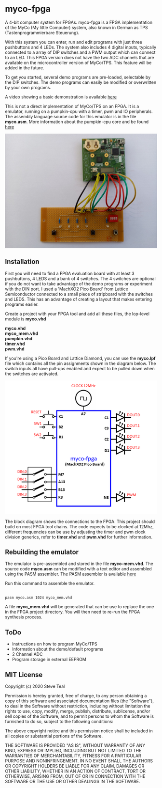 # myco-fpga
A 4-bit computer system for FPGAs. 
myco-fpga is a FPGA implementation of the MyCo (My little Computer) system, also known in German as TPS (Tastenprogrammierbare Steuerung).

With this system you can enter, run and edit programs with just three pushbuttons and 4 LEDs. The system also includes 4 digital inputs, typically connected to a array of DIP switches and a PWM output which can connect to an LED. This FPGA version does not have the two ADC channels that are available on the microcontroller version of MyCo/TPS. This feature will be added in the future.  

To get you started, several demo programs are pre-loaded, selectable by the DIP switches. The demo programs can easily be modified or overwritten by your own programs.  

A video showing a basic demonstration is available  [here](https://www.youtube.com/watch?v=95f5JvLq4_Q&t=5s)

This is not a direct implementation of MyCo/TPS on an FPGA. It is a emulator, running on a pumpkin-cpu with a timer, pwm and IO peripherals. The assembly language source code for this emulator is in the file **myco.asm**. More information about the pumpkin-cpu core and be found [here](https://github.com/Steve-Teal/pumpkin-cpu)

![prototype](pictures/myco1.jpg)


## Installation

First you will need to find a FPGA evaluation board with at least 3 pushbuttons, 4 LEDS and a bank of 4 switches. The 4 switches are optional if you do not want to take advantage of the demo programs or experiment with the DIN port. I used a 'MachXO2 Pico Board' from Lattice Semiconductor connected to a small piece of stripboard with the switches and LEDS. This has an advantage of creating a layout that makes entering programs easier.  

Create a project with your FPGA tool and add all these files, the lop-level module is **myco.vhd**

**myco.vhd**  
**myco_mem.vhd**  
**pumpkin.vhd**  
**timer.vhd**  
**pwm.vhd**  

If you're using a Pico Board and Lattice Diamond, you can use the **myco.lpf** file which contains all the pin assignments shown in the diagram below. The switch inputs all have pull-ups enabled and expect to be pulled down when the switches are activated. 

![bock diagram](pictures/myco2.png)

The block diagram shows the connections to the FPGA. This project should build on most FPGA tool chains. The code expects to be clocked at 12Mhz, different frequencies can be use by adjusting the timer and pwm clock division generics, refer to **timer.vhd** and **pwm.vhd** for further information.

## Rebuilding the emulator

The emulator is pre-assembled and stored in the file **myco-mem.vhd**. The source code **myco.asm** can be modified with a text editor and assembled using the PASM assembler. The PASM assembler is available [here](https://github.com/Steve-Teal/pumpkin-cpu)  

Run this command to assemble the emulator.

```

pasm myco.asm 1024 myco_mem.vhd

```

A file **myco_mem.vhd** will be generated that can be use to replace the one in the FPGA project directory. You will then need to re-run the FPGA synthesis process.


## ToDo

* Instructions on how to program MyCo/TPS
* Information about the demo/default programs
* 2 Channel ADC
* Program storage in external EEPROM

## MIT License

Copyright (c) 2020 Steve Teal

Permission is hereby granted, free of charge, to any person obtaining a copy
of this software and associated documentation files (the "Software"), to deal
in the Software without restriction, including without limitation the rights
to use, copy, modify, merge, publish, distribute, sublicense, and/or sell
copies of the Software, and to permit persons to whom the Software is
furnished to do so, subject to the following conditions:

The above copyright notice and this permission notice shall be included in all
copies or substantial portions of the Software.

THE SOFTWARE IS PROVIDED "AS IS", WITHOUT WARRANTY OF ANY KIND, EXPRESS OR
IMPLIED, INCLUDING BUT NOT LIMITED TO THE WARRANTIES OF MERCHANTABILITY,
FITNESS FOR A PARTICULAR PURPOSE AND NONINFRINGEMENT. IN NO EVENT SHALL THE
AUTHORS OR COPYRIGHT HOLDERS BE LIABLE FOR ANY CLAIM, DAMAGES OR OTHER
LIABILITY, WHETHER IN AN ACTION OF CONTRACT, TORT OR OTHERWISE, ARISING FROM,
OUT OF OR IN CONNECTION WITH THE SOFTWARE OR THE USE OR OTHER DEALINGS IN THE
SOFTWARE.


